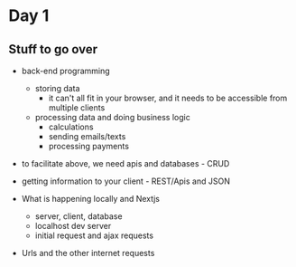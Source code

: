 # Day 1

## Stuff to go over

- back-end programming
  - storing data
    - it can't all fit in your browser, and it needs to be accessible from multiple clients
  - processing data and doing business logic
    - calculations
    - sending emails/texts
    - processing payments
- to facilitate above, we need apis and databases - CRUD
- getting information to your client - REST/Apis and JSON

- What is happening locally and Nextjs
  - server, client, database
  - localhost dev server
  - initial request and ajax requests

- Urls and the other internet requests
